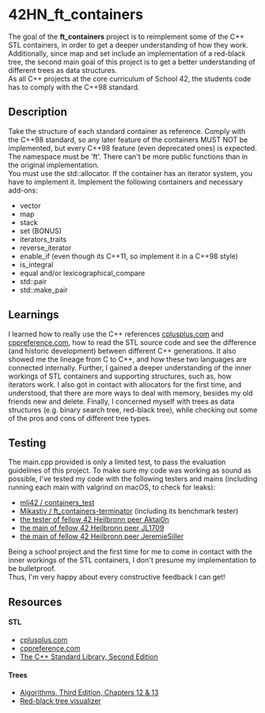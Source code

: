 # 42HN_ft_containers

The goal of the **ft_containers** project is to reimplement some of the C++ STL containers, in order to get a deeper understanding of how they work.  
Additionally, since map and set include an implementation of a red-black tree, the second main goal of this project is to get a better understanding of different trees as data structures.  
As all C++ projects at the core curriculum of School 42, the students code has to comply with the C++98 standard.

## Description

Take the structure of each standard container as reference. Comply with the C++98 standard, so any later feature of the containers MUST NOT be implemented, but every C++98 feature (even deprecated ones) is expected.  
The namespace must be 'ft'. There can't be more public functions than in the original implementation.  
You must use the std::allocator. If the container has an iterator system, you have to implement it.
Implement the following containers and necessary add-ons:

 - vector  
 - map
 - stack
 - set (BONUS)
 - iterators_traits
 - reverse_iterator
 - enable_if (even though its C++11, so implement it in a C++98 style)
 - is_integral
 - equal and/or lexicographical_compare
 - std::pair
 - std::make_pair


## Learnings

I learned how to really use the C++ references [cplusplus.com](http://www.cplusplus.com/) and [cppreference.com](https://en.cppreference.com/), how to read the STL source code and see the difference (and historic development) between different C++ generations. It also showed me the lineage from C to C++, and how these two languages are connected internally. Further, I gained a deeper understanding of the inner workings of STL containers and supporting structures, such as, how iterators work. I also got in contact with allocators for the first time, and understood, that there are more ways to deal with memory, besides my old friends new and delete. Finally, I concerned myself with trees as data structures (e.g. binary search tree, red-black tree), while checking out some of the pros and cons of different tree types.

## Testing

The main.cpp provided is only a limited test, to pass the evaluation guidelines of this project.
To make sure my code was working as sound as possible, I've tested my code with the following testers and mains (including running each main with valgrind on macOS, to check for leaks):

* [mli42 / containers_test](https://github.com/mli42/containers_test)
* [Mikastiv / ft_containers-terminator](https://github.com/Mikastiv/ft_containers-terminator) (including its benchmark tester)
* [the tester of fellow 42 Heilbronn peer Aktai0n](https://github.com/Aktai0n/ft_containers-42Heilbronn)
* [the main of fellow 42 Heilbronn peer JL1709](https://github.com/JL1709/ft_containers)
* [the main of fellow 42 Heilbronn peer JeremieSiller](https://github.com/JeremieSiller/ft_containers)

Being a school project and the first time for me to come in contact with the inner workings of the STL containers, I don't presume my implementation to be bulletproof.  
Thus, I'm very happy about every constructive feedback I can get!  

## Resources

#### STL
* [cplusplus.com](http://www.cplusplus.com/)
* [cppreference.com](https://en.cppreference.com/w/)
* [The C++ Standard Library, Second Edition](https://www.mica.edu.vn/perso/Vu-Hai/EE3490/Ref/The%20C++Standard%20Library%20-%202nd%20Edition.pdf)
#### Trees
* [Algorithms, Third Edition, Chapters 12 & 13](https://edutechlearners.com/download/Introduction_to_algorithms-3rd%20Edition.pdf)
* [Red-black tree visualizer](https://www.cs.usfca.edu/~galles/visualization/RedBlack.html)
